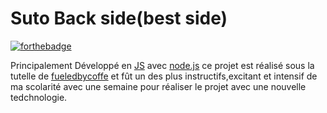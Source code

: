 # Suto Back side(best side)
[![forthebadge](https://forthebadge.com/images/badges/built-with-love.svg)](https://forthebadge.com)

Principalement Développé en [JS](https://developer.mozilla.org/fr/docs/Web/JavaScript) avec [node.js](https://nodejs.org/en/) ce projet est réalisé sous la tutelle de [fueledbycoffe](https://github.com/fueledbycoffee) et fût un des plus instructifs,excitant et intensif de ma scolarité avec une semaine pour réaliser le projet avec une nouvelle tedchnologie.



